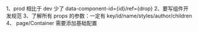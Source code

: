 1、prod 相比于 dev 少了 data-component-id={id}/ref={drop}
2、要写组件开发规范
3、了解所有 props 的参数：一定有 key/id/name/styles/author/children
4、 page/Container 需要添加基础配置
